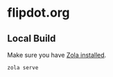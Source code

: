 # flipdot.org

## Local Build
Make sure you have [Zola installed](https://www.getzola.org/documentation/getting-started/installation/).
```sh
zola serve
```

